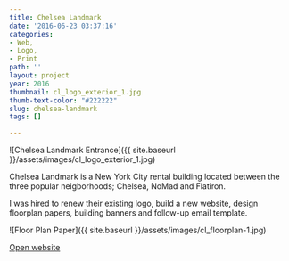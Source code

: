 ```yaml
---
title: Chelsea Landmark
date: '2016-06-23 03:37:16'
categories:
- Web,
- Logo,
- Print
path: ''
layout: project
year: 2016
thumbnail: cl_logo_exterior_1.jpg
thumb-text-color: "#222222"
slug: chelsea-landmark
tags: []

---
```

![Chelsea Landmark Entrance]({{ site.baseurl }}/assets/images/cl_logo_exterior_1.jpg)

<div class="text-block">
  <p>Chelsea Landmark is a New York City rental building located between the three popular neigborhoods; Chelsea, NoMad and Flatiron.</p>

  <p>I was hired to renew their existing logo, build a new website, design floorplan papers, building banners and follow-up email template.</p>
</div>

<div class="cl-logo-container">
  <div class="cl-logo white"></div>
  <div class="cl-logo black"></div>
</div>

![Floor Plan Paper]({{ site.baseurl }}/assets/images/cl_floorplan-1.jpg)

<div class="text-block center-content">
  <a href="http://chelsealandmark.com" class="button">Open website</a>
</div>
